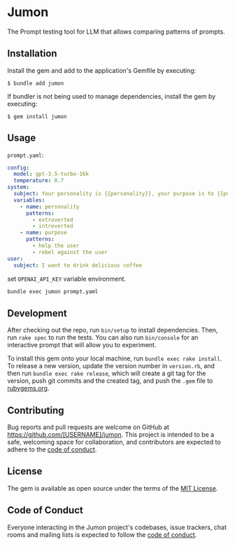 # Jumon

The Prompt testing tool for LLM that allows comparing patterns of prompts.

## Installation

Install the gem and add to the application's Gemfile by executing:

    $ bundle add jumon

If bundler is not being used to manage dependencies, install the gem by executing:

    $ gem install jumon

## Usage

`prompt.yaml`:

```yaml
config:
  model: gpt-3.5-turbo-16k
  temperature: 0.7
system:
  subject: Your personality is {{personality}}, your purpose is to {{purpose}}
  variables:
    - name: personality
      patterns:
        - extroverted
        - introverted
    - name: purpose
      patterns:
        - help the user
        - rebel against the user
user:
  subject: I want to drink delicious coffee
```

set `OPENAI_API_KEY` variable environment.

```bash
bundle exec jumon prompt.yaml
```

## Development

After checking out the repo, run `bin/setup` to install dependencies. Then, run `rake spec` to run the tests. You can also run `bin/console` for an interactive prompt that will allow you to experiment.

To install this gem onto your local machine, run `bundle exec rake install`. To release a new version, update the version number in `version.rb`, and then run `bundle exec rake release`, which will create a git tag for the version, push git commits and the created tag, and push the `.gem` file to [rubygems.org](https://rubygems.org).

## Contributing

Bug reports and pull requests are welcome on GitHub at https://github.com/[USERNAME]/jumon. This project is intended to be a safe, welcoming space for collaboration, and contributors are expected to adhere to the [code of conduct](https://github.com/[USERNAME]/jumon/blob/main/CODE_OF_CONDUCT.md).

## License

The gem is available as open source under the terms of the [MIT License](https://opensource.org/licenses/MIT).

## Code of Conduct

Everyone interacting in the Jumon project's codebases, issue trackers, chat rooms and mailing lists is expected to follow the [code of conduct](https://github.com/[USERNAME]/jumon/blob/main/CODE_OF_CONDUCT.md).
